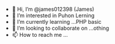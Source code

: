 - 👋 Hi, I’m @james012398 (James)
- 👀 I’m interested in Puhon Lerning
- 🌱 I’m currently learning ...PHP basic
- 💞️ I’m looking to collaborate on ...othing
- 📫 How to reach me ...

<!---
james012398/james012398 is a ✨ special ✨ repository because its `README.md` (this file) appears on your GitHub profile.
You can click the Preview link to take a look at your changes.
--->
